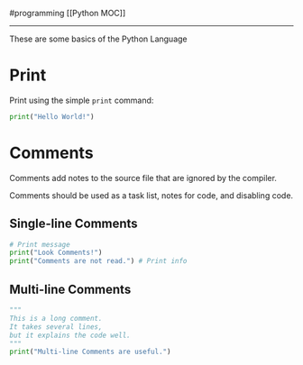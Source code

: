 #programming 
[[Python MOC]]
-- --

These are some basics of the Python Language

# Print

Print using the simple `print` command:

```python
print("Hello World!")
```

# Comments

Comments add notes to the source file that are ignored by the compiler. 

Comments should be used as a task list, notes for code, and disabling code.
## Single-line Comments

```python
# Print message
print("Look Comments!")
print("Comments are not read.") # Print info
```

## Multi-line Comments

```python
"""
This is a long comment.
It takes several lines,
but it explains the code well.
"""
print("Multi-line Comments are useful.")
```


